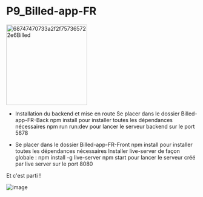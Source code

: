# P9_Billed-app-FR
<img width="213" alt="68747470733a2f2f757365722e6Billed" src="https://github.com/sarahvar/P9_Billed_app/assets/100738177/f1c1421b-8ff2-40e5-9917-eca27e12eba4">

* Installation du backend et mise en route
Se placer dans le dossier Billed-app-FR-Back
npm install pour installer toutes les dépendances nécessaires
npm run run:dev pour lancer le serveur backend sur le port 5678


* Se placer dans le dossier Billed-app-FR-Front
npm install pour installer toutes les dépendances nécessaires
Installer live-server de façon globale : npm install -g live-server
npm start pour lancer le serveur créé par live server sur le port 8080

Et c'est parti !

![image](https://github.com/sarahvar/P9_Billed_app/assets/100738177/2a69395c-9f9a-491c-b1f4-cd035dbd8e30)


